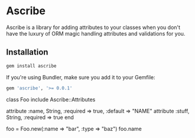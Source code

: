 # Ascribe

Ascribe is a library for adding attributes to your classes when you don't have the luxury of ORM magic handling attributes and validations for you.

## Installation

```bash
gem install ascribe
```

If you're using Bundler, make sure you add it to your Gemfile:

```ruby
gem 'ascribe', '>= 0.0.1'
```

class Foo
  include Ascribe::Attributes
  
  attribute :name, String, :required => true, :default => "NAME"
  attribute :stuff, String, :required => true
end

foo = Foo.new(:name => "bar", :type => "baz")
foo.name